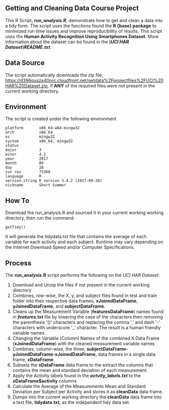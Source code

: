 ## Getting and Cleaning Data Course Project
This R Script, ***run_analysis.R***, demonstrate how to get and clean a data into a tidy form. The script uses the functions found the **R {base} package** to minimized run time issues and improve reproducibility of results. This script uses the **Human Activity Recognition Using Smartphones Dataset**. More information about the dataset can be found in the ***\UCI HAR Dataset\README.txt***.



## Data Source
The script automatically downloads the zip file, https://d396qusza40orc.cloudfront.net/getdata%2Fprojectfiles%2FUCI%20HAR%20Dataset.zip, if **ANY** of the required files were not present in the current working directory. 



## Environment
The script is created under the following environment
~~~~
platform       x86_64-w64-mingw32          
arch           x86_64                      
os             mingw32                     
system         x86_64, mingw32             
status                                     
major          3                           
minor          4.2                         
year           2017                        
month          09                          
day            28                          
svn rev        73368                       
language       R                           
version.string R version 3.4.2 (2017-09-28)
nickname       Short Summer      
~~~~



## How To
Download the run_analysis.R and sourced it in your current working working directory, then run the command:
~~~~
getTidy()
~~~~
It will generate the tidydata.txt file that contains the average of each variable for each activity and each subject. Runtime may vary depending on the Internet Download Speed and/or Computer Specifications.

## Process
The **run_analysis.R** script performs the following on the *UCI HAR Dataset*:
1. Download and Unzip the files if not present in the current working directory
2. Combines, row-wise, the X, y, and subject files found in test and train folder into their respective data frames, **xJoinedDataFrame**, **yJoinedDataFrame**, and **subjectDataFrame**.
3. Cleans up the Measurement Variable (**featuresDataFrame**) names found in ***features.txt*** file by lowering the case of the characters then removing the parenthesis '()' characters and replacing the comma ',' and dash '-' characters with underscore '_' character. The result is a human friendly variable names.
4. Changing the Variable (Column) Names of the combined X Data Frame (**xJoinedDataFrame**) with the cleaned measurement variable names
5. Combines, column-wise, the three, **subjectDataFrame-yJoinedDataFrame-xJoinedDataFrame**, data frames in a single data frame, **xDataFrame**
6. Subsets the **xDataFrame** data frame to the extract the columns that contains the mean and standard deviation of each measurement.
7. Apply the Activity labels found in the ***actvity_labels.txt*** to the **xDataFrame$activity** columns
8. Calculate the Average of the Measurements Mean and Standard Deviation per Subject per Activity and stores it as **cleanData** data frame.
9. Dumps into the current working directory the **cleanData** data frame into a text file, **tidydata.txt**, as the independent tidy data set.
